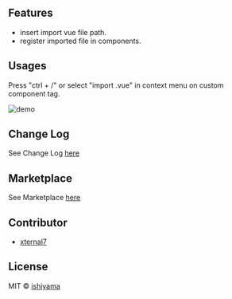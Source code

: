 ## Features

- insert import vue file path.
- register imported file in components.

## Usages

Press "ctrl + /" or select "import .vue" in context menu on custom component tag.

![demo](https://raw.githubusercontent.com/wiki/ishiyama0530/VueJsAutoImport/gif/1.gif)

## Change Log

See Change Log [here](https://github.com/ishiyama0530/VueJsAutoImport/blob/master/CHANGELOG.md)

## Marketplace

See Marketplace [here](https://marketplace.visualstudio.com/items?itemName=ishiyama.vue-autoimport)

## Contributor

- [xternal7](https://github.com/xternal7)

## License

MIT © [ishiyama](https://github.com/ishiyama0530)
